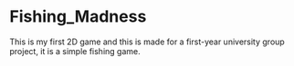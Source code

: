 # Fishing_Madness
This is my first 2D game and this is made for a first-year university group project, it is a simple fishing game.
